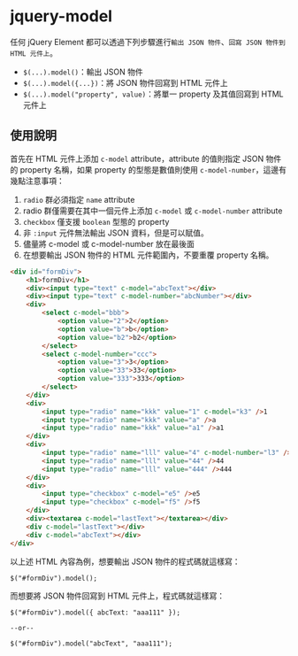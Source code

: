 # jquery-model

任何 jQuery Element 都可以透過下列步驟進行`輸出 JSON 物件`、`回寫 JSON 物件到 HTML 元件上`。

- `$(...).model()`：輸出 JSON 物件
- `$(...).model({...})`：將 JSON 物件回寫到 HTML 元件上
- `$(...).model("property", value)`：將單一 property 及其值回寫到 HTML 元件上

## 使用說明

首先在 HTML 元件上添加 `c-model` attribute，attribute 的值則指定 JSON 物件的 property 名稱，如果 property 的型態是數值則使用 `c-model-number`，這邊有幾點注意事項：

1. `radio` 群必須指定 `name` attribute
2. radio 群僅需要在其中一個元件上添加 `c-model` 或 `c-model-number` attribute
3. `checkbox` 僅支援 `boolean` 型態的 property
4. 非 `:input` 元件無法輸出 JSON 資料，但是可以賦值。
5. 儘量將 c-model 或 c-model-number 放在最後面
6. 在想要輸出 JSON 物件的 HTML 元件範圍內，不要重覆 property 名稱。

```html
<div id="formDiv">
    <h1>formDiv</h1>
    <div><input type="text" c-model="abcText"></div>
    <div><input type="text" c-model-number="abcNumber"></div>
    <div>
        <select c-model="bbb">
            <option value="2">2</option>
            <option value="b">b</option>
            <option value="b2">b2</option>
        </select>
        <select c-model-number="ccc">
            <option value="3">3</option>
            <option value="33">33</option>
            <option value="333">333</option>
        </select>
    </div>
    <div>
        <input type="radio" name="kkk" value="1" c-model="k3" />1
        <input type="radio" name="kkk" value="a" />a
        <input type="radio" name="kkk" value="a1" />a1
    </div>
    <div>
        <input type="radio" name="lll" value="4" c-model-number="l3" />4
        <input type="radio" name="lll" value="44" />44
        <input type="radio" name="lll" value="444" />444
    </div>
    <div>
        <input type="checkbox" c-model="e5" />e5
        <input type="checkbox" c-model="f5" />f5
    </div>
    <div><textarea c-model="lastText"></textarea></div>
    <div c-model="lastText"></div>
    <div c-model="abcText"></div>
</div>
```

以上述 HTML 內容為例，想要輸出 JSON 物件的程式碼就這樣寫：

```
$("#formDiv").model();
```

而想要將 JSON 物件回寫到 HTML 元件上，程式碼就這樣寫：

```
$("#formDiv").model({ abcText: "aaa111" });

--or--

$("#formDiv").model("abcText", "aaa111");
```
